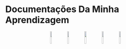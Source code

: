 <h1>Documentações Da Minha Aprendizagem</h1>

<div align="center">
    <a href="https://github.com/josefabriciofigueiredo/DocumentacaoProgramacao/raw/main/CSS.pdf"><img src="https://user-images.githubusercontent.com/81711708/172276833-e524b384-7bd2-4599-8601-cbe38ef21083.png" width="10%"></a>
    <a href="https://github.com/josefabriciofigueiredo/DocumentacaoProgramacao/raw/main/HTML.pdf"><img src="https://user-images.githubusercontent.com/81711708/172276836-39e14fcb-3296-47c5-ba72-d2dfa40418eb.png" width="10%"></a>
    <a href="https://github.com/josefabriciofigueiredo/DocumentacaoProgramacao/raw/main/PHP.pdf"><img src="https://user-images.githubusercontent.com/81711708/172276837-efb9b8af-b623-40c3-b6b5-93f12e3664e5.png" width="10%"></a>
    <a href="https://github.com/josefabriciofigueiredo/DocumentacaoProgramacao/raw/main/MYSQL.pdf"><img src="https://user-images.githubusercontent.com/81711708/172276838-8595a83e-5a55-4cf0-995d-cc4d54a0ff93.png" width="10%"></a>
    <a href="https://github.com/josefabriciofigueiredo/DocumentacaoProgramacao/raw/main/JAVASCRIPT.pdf"><img src="https://user-images.githubusercontent.com/81711708/172276839-56328a0f-1d82-43db-abbe-fc18ca6aa27c.png" width="10%"></a>
</div>